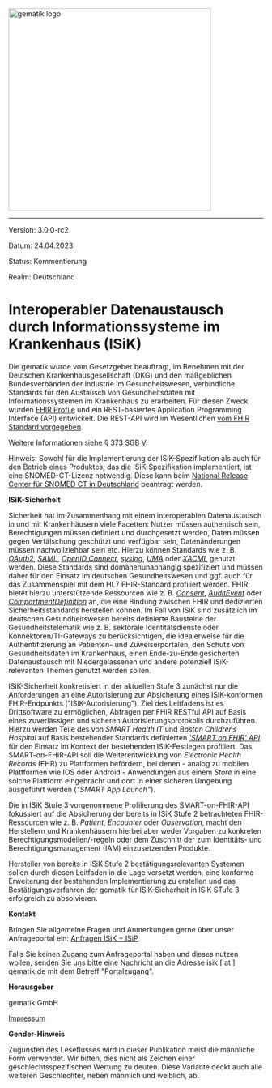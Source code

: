 <img src="https://raw.githubusercontent.com/gematik/spec-Sicherheit/main-Stufe-3/Material/Gematik_Logo_Flag.png" alt="gematik logo" width="400"/>

----

Version: 3.0.0-rc2

Datum: 24.04.2023

Status: Kommentierung

Realm: Deutschland



# Interoperabler Datenaustausch durch Informationssysteme im Krankenhaus (ISiK)

Die gematik wurde vom Gesetzgeber beauftragt, im Benehmen mit der Deutschen Krankenhausgesellschaft (DKG) und den maßgeblichen Bundesverbänden der Industrie im Gesundheitswesen, verbindliche Standards für den Austausch von Gesundheitsdaten mit Informationssystemen im Krankenhaus zu erarbeiten. 
Für diesen Zweck wurden [FHIR Profile](https://simplifier.net/guide/ImplementierungsleitfadenISiK-Basismodul/Einfuehrung) und ein REST-basiertes Application Programming Interface (API) entwickelt. Die REST-API wird im Wesentlichen [vom FHIR Standard vorgegeben](https://www.hl7.org/fhir/http.html).

Weitere Informationen siehe [§ 373 SGB V](https://www.gesetze-im-internet.de/sgb_5/__373.html).

Hinweis: Sowohl für die Implementierung der ISiK-Spezifikation als auch für den Betrieb eines Produktes, das die ISiK-Spezifikation implementiert, ist eine SNOMED-CT-Lizenz notwendig. Diese kann beim [National Release Center für SNOMED CT in Deutschland](https://www.bfarm.de/DE/Kodiersysteme/Terminologien/SNOMED-CT/_node.html) beantragt werden.

**ISiK-Sicherheit**

Sicherheit hat im Zusammenhang mit einem interoperablen Datenaustausch in und mit Krankenhäusern viele Facetten: Nutzer müssen authentisch sein, Berechtigungen müssen definiert und durchgesetzt werden, Daten müssen gegen Verfälschung geschützt und verfügbar sein, Datenänderungen müssen nachvollziehbar sein etc. Hierzu können Standards wie z. B. [_OAuth2_](https://oauth.net/2/), [_SAML_](http://saml.xml.org/saml-specifications), [_OpenID Connect_](https://openid.net/developers/specs/), [_syslog_](https://www.rfc-editor.org/rfc/rfc5424), [_UMA_](https://docs.kantarainitiative.org/uma/wg/rec-oauth-uma-grant-2.0.html) oder [_XACML_](http://docs.oasis-open.org/xacml/3.0/xacml-3.0-core-spec-os-en.html) genutzt werden. Diese Standards sind domänenunabhängig spezifiziert und müssen daher für den Einsatz im deutschen Gesundheitswesen und ggf. auch für das Zusammenspiel mit dem HL7 FHIR-Standard profiliert werden. FHIR bietet hierzu unterstützende Ressourcen wie z. B. [_Consent_](http://hl7.org/fhir/consent.html), [_AuditEvent_](http://hl7.org/fhir/auditevent.html) oder [_CompartmentDefinition_](http://hl7.org/fhir/compartmentdefinition.html) an, die eine Bindung zwischen FHIR und dedizierten Sicherheitsstandards herstellen können. Im Fall von ISiK sind zusätzlich im deutschen Gesundheitswesen bereits definierte Bausteine der Gesundheitstelematik wie z. B. sektorale Identitätsdienste oder Konnektoren/TI-Gateways zu berücksichtigen, die idealerweise für die Authentifizierung an Patienten- und Zuweiserportalen, den Schutz von Gesundheitsdaten im Krankenhaus, einen Ende-zu-Ende gesicherten Datenaustausch mit Niedergelassenen und andere potenziell ISiK-relevanten Themen genutzt werden sollen.

ISiK-Sicherheit konkretisiert in der aktuellen Stufe 3 zunächst nur die Anforderungen an eine Autorisierung zur Absicherung eines ISiK-konformen FHIR-Endpunkts ("ISiK-Autorisierung"). Ziel des Leitfadens ist es Drittsoftware zu ermöglichen, Abfragen per FHIR RESTful API auf Basis eines zuverlässigen und sicheren Autorisierungsprotokolls durchzuführen. Hierzu werden Teile des von _SMART Health IT_ und _Boston Childrens Hospital_ auf Basis bestehender Standards definierten [_'SMART on FHIR' API_](https://smarthealthit.org/smart-on-fhir-api/) für den Einsatz im Kontext der bestehenden ISiK-Festlegen profiliert. Das SMART-on-FHIR-API soll die Weiterentwicklung von _Electronic Health Records_ (EHR) zu Plattformen befördern, bei denen - analog zu mobilen Plattformen wie IOS oder Android - Anwendungen aus einem _Store_ in eine solche Plattform eingebracht und dort in einer sicheren Umgebung ausgeführt werden (_"SMART App Launch"_).

Die in ISiK Stufe 3 vorgenommene Profilierung des SMART-on-FHIR-API fokussiert auf die Absicherung der bereits in ISiK Stufe 2 betrachteten FHIR-Ressourcen wie z. B. _Patient_, _Encounter_ oder _Observation_, macht den Herstellern und Krankenhäusern hierbei aber weder Vorgaben zu konkreten Berechtigungsmodellen/-regeln oder dem Zuschnitt der zum Identitäts- und Berechtigungsmanagement (IAM) einzusetzenden Produkte. 

Hersteller von bereits in ISiK Stufe 2 bestätigungsrelevanten Systemen sollen durch diesen Leitfaden in die Lage versetzt werden, eine konforme Erweiterung der bestehenden Implementierung zu erstellen und das Bestätigungsverfahren der gematik für ISiK-Sicherheit in ISiK STufe 3 erfolgreich zu absolvieren.


**Kontakt**

Bringen Sie allgemeine Fragen und Anmerkungen gerne über unser Anfrageportal ein: [Anfragen ISiK + ISiP](https://service.gematik.de/servicedesk/customer/portal/16)

Falls Sie keinen Zugang zum Anfrageportal haben und dieses nutzen wollen, senden Sie uns bitte eine Nachricht an die Adresse isik [ at ] gematik.de mit dem Betreff "Portalzugang".

**Herausgeber**

gematik GmbH

[Impressum](https://www.gematik.de/impressum/)

**Gender-Hinweis**

Zugunsten des Leseflusses wird in dieser Publikation meist die
männliche Form verwendet. Wir bitten, dies nicht als Zeichen einer
geschlechtsspezifischen Wertung zu deuten. Diese Variante deckt auch alle
weiteren Geschlechter, neben männlich und weiblich, ab.
